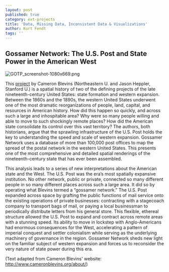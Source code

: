 ```yaml
---
layout: post
published: true
category: ext-projects
title: 'Data, Missing Data, Inconsistent Data & Visualizations'
author: Kurt Fendt
tags: ''
---
```

## Gossamer Network: The U.S. Post and State Power in the American West

![GOTP_screenshot-1080x669.png]({{site.baseurl}}/assets/GOTP_screenshot-1080x669.png)

This [project](http://cameronblevins.org/gotp/) by Cameron Blevins (Northeastern U. and Jason Heppler, Stanford U.) is a spatial history of two of the defining projects of the late nineteenth-century United States: state formation and western expansion. Between the 1860s and the 1890s, the western United States underwent one of the most dramatic reorganizations of people, land, capital, and resources in American history. How did this happen so quickly, and across such a large and inhospitable area? Why were so many people willing and able to move to such shockingly remote places? How did the American state consolidate its control over this vast territory? The authors, both historians,  argue that the sprawling infrastructure of the U.S. Post holds the key to understanding the speed and scale of western expansion. Gossamer Network uses a database of more than 100,000 post offices to map the spread of the postal network in the western United States. This presents one of the most comprehensive and detailed spatial renderings of the nineteenth-century state that has ever been assembled.

This analysis leads to a series of new interpretations about the American state and the West. The U.S. Post was the era’s most spatially expansive institution. No other network, public or private, connected so many different people in so many different places across such a large area. It did so by operating what Blevins termed a “gossamer network.” The U.S. Post expanded across space by grafting the public functions of mail service onto the existing operations of private businesses: contracting with a stagecoach company to transport bags of mail, or paying a local businessman to periodically distribute letters from his general store. This flexible, ethereal structure allowed the U.S. Post to expand and contract across remote areas with a stunning speed. Its ability to move in lockstep with Anglo-Americans had enormous consequences for the West, accelerating a pattern of imperial conquest and settler colonialism while serving as the underlying machinery of governance in the region. Gossamer Network sheds new light on the familiar subject of western expansion and forces us to reconsider the very nature of state power during this era.

(Text adapted from Cameron Blevins' website: http://www.cameronblevins.org/about/)
